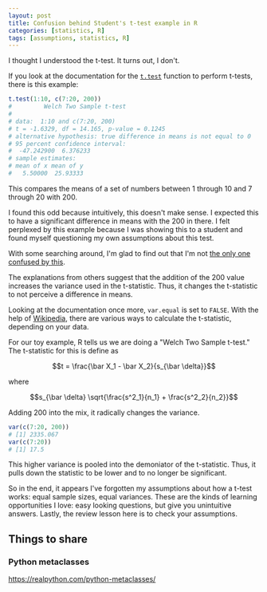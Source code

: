```yaml
---
layout: post
title: Confusion behind Student's t-test example in R
categories: [statistics, R]
tags: [assumptions, statistics, R]
---
```


I thought I understood the t-test. It turns out, I don't.

If you look at the documentation for the
[`t.test`](https://stat.ethz.ch/R-manual/R-patched/library/stats/html/t.test.html)
function to perform t-tests,
there is this example:

```R
t.test(1:10, c(7:20, 200))
#         Welch Two Sample t-test
#
# data:  1:10 and c(7:20, 200)
# t = -1.6329, df = 14.165, p-value = 0.1245
# alternative hypothesis: true difference in means is not equal to 0
# 95 percent confidence interval:
#  -47.242900  6.376233
# sample estimates:
# mean of x mean of y
#   5.50000  25.93333
```

This compares the means of a set of numbers
between 1 through 10 and
7 through 20 with 200.

I found this odd because intuitively, this doesn't make sense.
I expected this to have a significant difference in means with the 200 in
there.
I felt perplexed by this example because I was showing this to a student and
found myself questioning my own assumptions about this test.

With some searching around, I'm glad to find out that I'm not
[the only one confused by this](https://stats.stackexchange.com/q/123097).

The explanations from others suggest that the addition of the 200 value
increases the variance used in the t-statistic.
Thus, it changes the t-statistic to not perceive a difference in means.

Looking at the documentation once more,
`var.equal` is set to `FALSE`.
With the help of
[Wikipedia](https://en.wikipedia.org/wiki/Student%27s_t-test#Independent_two-sample_t-test),
there are various ways to calculate the t-statistic,
depending on your data.

For our toy example, R tells us we are doing a "Welch Two Sample t-test."
The t-statistic for this is define as

$$t = \frac{\bar X_1 - \bar X_2}{s_{\bar \delta}}$$

where

$$s_{\bar \delta} \sqrt{\frac{s^2_1}{n_1} + \frac{s^2_2}{n_2}}$$

Adding 200 into the mix, it radically changes the variance.

```R
var(c(7:20, 200))
# [1] 2335.067
var(c(7:20))
# [1] 17.5
```

This higher variance is pooled into the demoniator of the t-statistic.
Thus,
it pulls down the statistic to be lower and to no longer be significant.

So in the end,
it appears I've forgotten my assumptions about how a t-test works:
equal sample sizes, equal variances.
These are the kinds of learning opportunities I love:
easy looking questions,
but give you unintuitive answers.
Lastly,
the review lesson here is to check your assumptions.

## Things to share

### Python metaclasses

<https://realpython.com/python-metaclasses/>

